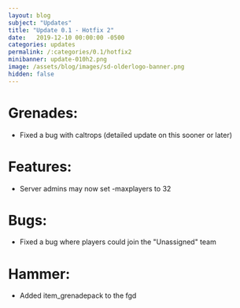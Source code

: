 ```yaml
---
layout: blog
subject: "Updates"
title: "Update 0.1 - Hotfix 2"
date:   2019-12-10 00:00:00 -0500
categories: updates
permalink: /:categories/0.1/hotfix2
minibanner: update-010h2.png
image: /assets/blog/images/sd-olderlogo-banner.png
hidden: false
---
```

# Grenades:
- Fixed a bug with caltrops (detailed update on this sooner or later)

# Features:
- Server admins may now set -maxplayers to 32

# Bugs:
- Fixed a bug where players could join the "Unassigned" team

# Hammer:
- Added item_grenadepack to the fgd 
